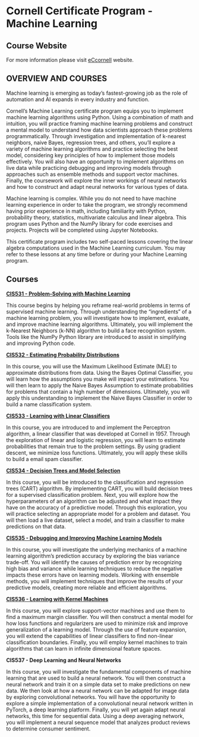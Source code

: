 # Cornell Certificate Program - Machine Learning 

## Course Website
For more information please visit [eCcornell](ecornell.com/certificates/technology/machine-learning/#_) website.

## OVERVIEW AND COURSES
Machine learning is emerging as today’s fastest-growing job as the role of automation and AI expands in every industry and function.

Cornell’s Machine Learning certificate program equips you to implement machine learning algorithms using Python. Using a combination of math and intuition, you will practice framing machine learning problems and construct a mental model to understand how data scientists approach these problems programmatically. Through investigation and implementation of k-nearest neighbors, naive Bayes, regression trees, and others, you’ll explore a variety of machine learning algorithms and practice selecting the best model, considering key principles of how to implement those models effectively. You will also have an opportunity to implement algorithms on live data while practicing debugging and improving models through approaches such as ensemble methods and support vector machines. Finally, the coursework will explore the inner workings of neural networks and how to construct and adapt neural networks for various types of data.

Machine learning is complex. While you do not need to have machine learning experience in order to take the program, we strongly recommend having prior experience in math, including familiarity with Python, probability theory, statistics, multivariate calculus and linear algebra. This program uses Python and the NumPy library for code exercises and projects. Projects will be completed using Jupyter Notebooks.

This certificate program includes two self-paced lessons covering the linear algebra computations used in the Machine Learning curriculum. You may refer to these lessons at any time before or during your Machine Learning program.

## Courses

**[CIS531 - Problem-Solving with Machine Learning](https://github.com/timc823/ecornell_ML/tree/master/CIS531_Problem%20Solving%20with%20ML)**

This course begins by helping you reframe real-world problems in terms of supervised machine learning. Through understanding the “ingredients” of a machine learning problem, you will investigate how to implement, evaluate, and improve machine learning algorithms. Ultimately, you will implement the k-Nearest Neighbors (k-NN) algorithm to build a face recognition system. Tools like the NumPy Python library are introduced to assist in simplifying and improving Python code.

**[CIS532 - Estimating Probability Distributions](https://github.com/timc823/ecornell_ML/tree/master/CIS532_Estimating%20Probability%20Distributions)**

In this course, you will use the Maximum Likelihood Estimate (MLE) to approximate distributions from data. Using the Bayes Optimal Classifier, you will learn how the assumptions you make will impact your estimations. You will then learn to apply the Naive Bayes Assumption to estimate probabilities for problems that contain a high number of dimensions. Ultimately, you will apply this understanding to implement the Naive Bayes Classifier in order to build a name classification system.

**[CIS533 - Learning with Linear Classifiers](https://github.com/timc823/ecornell_ML/tree/master/CIS533_Learning%20with%20Linear%20Classifiers)**

In this course, you are introduced to and implement the Perceptron algorithm, a linear classifier that was developed at Cornell in 1957. Through the exploration of linear and logistic regression, you will learn to estimate probabilities that remain true to the problem settings. By using gradient descent, we minimize loss functions. Ultimately, you will apply these skills to build a email spam classifier.

**[CIS534 - Decision Trees and Model Selection](https://github.com/timc823/ecornell_ML/tree/master/CIS534_Decision%20Trees%20and%20Model%20Selection)**

In this course, you will be introduced to the classification and regression trees (CART) algorithm. By implementing CART, you will build decision trees for a supervised classification problem. Next, you will explore how the hyperparameters of an algorithm can be adjusted and what impact they have on the accuracy of a predictive model. Through this exploration, you will practice selecting an appropriate model for a problem and dataset. You will then load a live dataset, select a model, and train a classifier to make predictions on that data.

**[CIS535 - Debugging and Improving Machine Learning Models](https://github.com/timc823/ecornell_ML/tree/master/CIS535_Debugging%20and%20Improving%20Machine%20Learning%20Models)**

In this course, you will investigate the underlying mechanics of a machine learning algorithm’s prediction accuracy by exploring the bias variance trade-off. You will identify the causes of prediction error by recognizing high bias and variance while learning techniques to reduce the negative impacts these errors have on learning models. Working with ensemble methods, you will implement techniques that improve the results of your predictive models, creating more reliable and efficient algorithms.

**[CIS536 - Learning with Kernel Machines](https://github.com/timc823/ecornell_ML/tree/master/CIS536_Learning%20with%20Kernel%20Machines)**

In this course, you will explore support-vector machines and use them to find a maximum margin classifier. You will then construct a mental model for how loss functions and regularizers are used to minimize risk and improve generalization of a learning model. Through the use of feature expansion, you will extend the capabilities of linear classifiers to find non-linear classification boundaries. Finally, you will employ kernel machines to train algorithms that can learn in infinite dimensional feature spaces.

**CIS537 - Deep Learning and Neural Networks**

In this course, you will investigate the fundamental components of machine learning that are used to build a neural network. You will then construct a neural network and train it on a simple data set to make predictions on new data. We then look at how a neural network can be adapted for image data by exploring convolutional networks. You will have the opportunity to explore a simple implementation of a convolutional neural network written in PyTorch, a deep learning platform. Finally, you will yet again adapt neural networks, this time for sequential data. Using a deep averaging network, you will implement a neural sequence model that analyzes product reviews to determine consumer sentiment.


